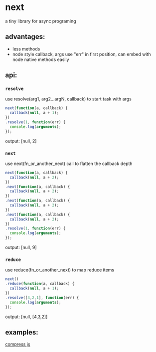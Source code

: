 next
====

a tiny library for async programing

advantages:
---
* less methods
* node style callback, args use "err" in first position, can embed with node native methods easily

api:
---

### `resolve`

use resolve(arg1, arg2...argN, callback) to start task with args

```javascript
next(function(a, callback) {
  callback(null, a + 1);
})
.resolve(1, function(err) {
  console.log(arguments);
});
```
output: [null, 2]


### `next`

use next(fn_or_another_next) call to flatten the callback depth 

```javascript
next(function(a, callback) {
  callback(null, a + 2);
})
.next(function(a, callback) {
  callback(null, a + 2);
})
.next(function(a, callback) {
  callback(null, a + 2);
})
.next(function(a, callback) {
  callback(null, a + 2);
})
.resolve(1, function(err) {
  console.log(arguments);
});
```
output: [null, 9]

### `reduce`

use reduce(fn_or_another_next) to map reduce items

```javascript
next()
.reduce(function(a, callback) {
  callback(null, a + 1);
})
.resolve([3,2,1], function(err) {
  console.log(arguments);
});
```
output: [null, [4,3,2]]

examples:
---
[compress js](https://github.com/youngjay/next/blob/master/examples/compress/compress.js)